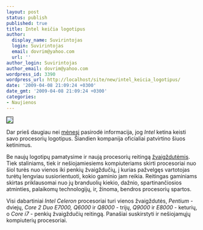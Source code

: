 ```yaml
---
layout: post
status: publish
published: true
title: Intel keičia logotipus
author:
  display_name: Suvirintojas
  login: Suvirintojas
  email: dovrim@yahoo.com
  url: ''
author_login: Suvirintojas
author_email: dovrim@yahoo.com
wordpress_id: 3390
wordpress_url: http://localhost/site/new/intel_keicia_logotipus/
date: '2009-04-08 21:09:24 +0300'
date_gmt: '2009-04-08 21:09:24 +0300'
categories:
- Naujienos
---
```

<div class="imgright"><img src="http://svarke.technews.lt/ci7.gif" border="1" /></div>
<p>Dar prieš daugiau nei <a class="ns" href="http://www.technews.lt/tekstas/Intel_keicia_visus_savo_prekinius_zenklus.html;;">mėnesį</a> pasirodė informacija, jog <i>Intel</i> ketina keisti savo procesorių logotipus. Šiandien kompanija oficialiai patvirtino šiuos ketinimus.</p>
<p>Be naujų logotipų pamatysime ir naują procesorių reitingą <a class="ns" href="http://www.intel.com/consumer/rating.htm">žvaigždutėmis</a>. Tiek staliniams, tiek ir nešiojamiesiems kompiuteriams skirti procesoriai nuo šiol turės nuo vienos iki penkių žvaigždučių, į kurias pažvelgęs vartotojas turėtų lengviau susiorientuoti, kokio gaminio jam reikia. Reitingas gaminiams skirtas priklausomai nuo jų branduolių kiekio, dažnio, spartinančiosios atminties, palaikomų technologijų, ir, žinoma, bendros procesorių spartos.</p>
<p>Visi dabartiniai <i>Intel Celeron</i> procesoriai turi vienos žvaigždutės, <i>Pentium</i> - dviejų, <i>Core 2 Duo E7000, Q6000</i> ir <i>Q8000</i> - trijų, <i>Q9000</i> ir <i>E8000</i> - keturių, o <i>Core i7</i> - penkių žvaigždučių reitingą. Panašiai suskirstyti ir nešiojamųjų kompiuterių procesoriai.</p>

